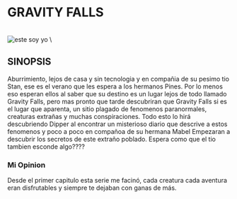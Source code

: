 # GRAVITY FALLS 
\
![este soy yo](https://i.blogs.es/81b1d0/gravity-falls/1366_2000.png)
\
## SINOPSIS
Aburrimiento, lejos de casa y sin tecnologia y en compañia de su pesimo tio Stan, ese es el verano que les espera a los hermanos Pines. Por lo menos eso esperan ellos al saber que su destino es un lugar lejos de todo llamado Gravity Falls, pero mas pronto que tarde descubriran que Gravity Falls si es el lugar que aparenta, un sitio plagado de fenomenos paranormales, creaturas extrañas y muchas conspiraciones. Todo esto lo hirá descubriendo Dipper al encontrar un misterioso diario que descrive a estos fenomenos y poco a poco en compañoa de su hermana Mabel Empezaran a descubrir los secretos de este extraño poblado. Espera como que el tio tambien esconde algo????
### Mi Opinion
Desde el primer capitulo esta serie me facinó, cada creatura cada aventura eran disfrutables y siempre te dejaban con ganas de más.